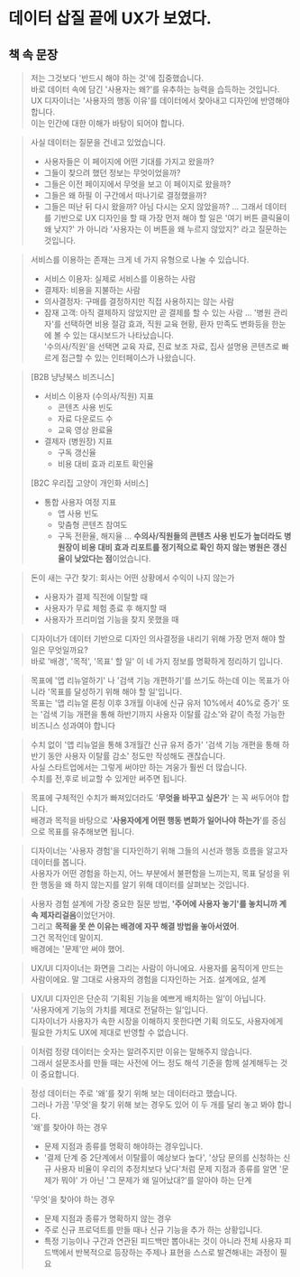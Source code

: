 # 데이터 삽질 끝에 UX가 보였다.

## 책 속 문장

> 저는 그것보다 '반드시 해야 하는 것'에 집중했습니다.  
> 바로 데이터 속에 담긴 '사용자는 왜?'를 유추하는 능력을 습득하는 것입니다.
> UX 디자이너는 '사용자의 행동 이유'를 데이터에서 찾아내고 디자인에 반영해야 합니다.  
> 이는 인간에 대한 이해가 바탕이 되어야 합니다.

> 사실 데이터는 질문을 건네고 있었습니다.
> - 사용자들은 이 페이지에 어떤 기대를 가지고 왔을까?
> - 그들이 찾으려 했던 정보는 무엇이었을까?
> - 그들은 이전 페이지에서 무엇을 보고 이 페이지로 왔을까?
> - 그들은 왜 하필 이 구간에서 떠나기로 결정했을까?
> - 그들은 떠난 뒤 다시 왔을까? 아님 다시는 오지 않았을까?
> ...
> 그래서 데이터를 기반으로 UX 디자인을 할 때 가장 먼저 해야 할 일은 '여기 버튼 클릭율이 왜 낮지?' 가 아니라 '사용자는 이 버튼을 왜 누르지 않았지?' 라고 질문하는 것입니다.

> 서비스를 이용하는 존재는 크게 네 가지 유형으로 나눌 수 있습니다.
> - 서비스 이용자: 실제로 서비스를 이용하는 사람
> - 결제자: 비용을 지불하는 사람
> - 의사결정자: 구매를 결정하지만 직접 사용하지는 않는 사람
> - 잠재 고객: 아직 결제하지 않았지만 곧 결제를 할 수 있는 사람
> ...
> '병원 관리자'를 선택하면 비용 절감 효과, 직원 교육 현황, 환자 만족도 변화등을 한눈에 볼 수 있는 대시보드가 나타났습니다.  
> '수의사/직원'을 선택면 교육 자료, 진료 보조 자료, 집사 설명용 콘텐츠로 빠르게 접근할 수 있는 인터페이스가 나왔습니다.

> [B2B 냥냥북스 비즈니스]
> - 서비스 이용자 (수의사/직원) 지표
>   - 콘텐츠 사용 빈도
>   - 자료 다운로드 수 
>   - 교육 영상 완료율
> - 결제자 (병원장) 지표
>   - 구독 갱신율
>   - 비용 대비 효과 리포트 확인율
>
> [B2C 우리집 고양이 개인화 서비스]
> - 통합 사용자 여정 지표
>   - 앱 사용 빈도
>   - 맞춤형 콘텐츠 참여도
>   - 구독 전환율, 해지율
> ...
> **수의사/직원들의 콘텐츠 사용 빈도가 높더라도 병원장이 비용 대비 효과 리포트를 정기적으로 확인 하지 않는 병원은 갱신율이 낮았다는 점**이었습니다.

> 돈이 새는 구간 찾기: 회사는 어떤 상황에서 수익이 나지 않는가
> - 사용자가 결제 직전에 이탈할 때
> - 사용자가 무료 체험 종료 후 해지할 때
> - 사용자가 프리미엄 기능을 찾지 못했을 때

> 디자이너가 데이터 기반으로 디자인 의사결정을 내리기 위해 가장 먼저 해야 할 일은 무엇일까요?  
> 바로 '배경', '목적', '목표' 할 일' 이 네 가지 정보를 명확하게 정리하기 입니다.

> 목표에 '앱 리뉴얼하기' 나 '검색 기능 개편하기'를 쓰기도 하는데 이는 목표가 아니라 '목표를 달성하기 위해 해야 할 일'입니다.  
> 목표는 '앱 리뉴얼 론칭 이후 3개월 이내에 신규 유저 10%에서 40%로 증가' 또는 '검색 기능 개편을 통해 하반기까지 사용자 이탈률 감소'와 같이 측정 가능한 비즈니스 성과여야 합니다

> 수치 없이 '앱 리뉴얼을 통해 3개월간 신규 유저 증가' '검색 기능 개편을 통해 하반기 동안 사용자 이탈률 감소' 정도만 작성해도 괜찮습니다.  
> 사실 스타트업에서는 그렇게 써야만 하는 겨웅가 훨씬 더 많습니다.  
> 수치를 전,후로 비교할 수 있게만 써주면 됩니다.

> 목표에 구체적인 수치가 빠져있더라도 '**무엇을 바꾸고 싶은가**' 는 꼭 써두어야 합니다.  
> 배경과 목적을 바탕으로 '**사용자에게 어떤 행동 변화가 일어나야 하는가**'를 중심으로 목표를 유추해보면 됩니다.

> 디자이너는 '사용자 경험'을 디자인하기 위해 그들의 시선과 행동 흐름을 알고자 데이터를 봅니다.  
> 사용자가 어떤 경험을 하는지, 어느 부분에서 불편함을 느끼는지, 목표 달성을 위한 행동을 왜 하지 않는지를 알기 위해 데이터를 살펴보는 것입니다.

> 사용자 경험 설계에 가장 중요한 질문 방법, **'주어에 사용자 놓기'를 놓치니까 계속 제자리걸음**이었던거야.  
> 그리고 **목적을 못 쓴 이유는 배경에 자꾸 해결 방법을 놓아서였어**.  
> 그건 목적인데 말이지.  
> 배경에는 '문제'만 써야 했어.

> UX/UI 디자이너는 화면을 그리는 사람이 아니에요. 사용자를 움직이게 만드는 사람이에요. 말 그대로 사용자의 경험을 디자인하는 거죠. 설계에요, 설계

> UX/UI 디자인은 단순히 ‘기획된 기능을 예쁘게 배치하는 일’이 아닙니다.  
> ‘사용자에게 기능의 가치를 제대로 전달하는 일’입니다.  
> 디자이너가 사용자가 속한 시장을 이해하지 못한다면 기획 의도도, 사용자에게 필요한 가치도 UX에 제대로 반영할 수 없습니다.

> 이처럼 정량 데이터는 숫자는 알려주지만 이유는 말해주지 않습니다.  
> 그래서 설문조사를 만들 때는 사전에 어느 정도 해석 기준을 함께 설계해두는 것이 중요합니다.

> 정성 데이터는 주로 '왜'를 찾기 위해 보는 데이터라고 했습니다.  
> 그러나 가끔 '무엇'을 찾기 위해 보는 경우도 있어 이 두 개를 달리 놓고 봐야 합니다.  
> '왜'를 찾아야 하는 경우
> - 문제 지점과 종류를 명확히 해야하는 경우입니다.  
> - '결제 단계 중 2단계에서 이탈률이 예상보다 높다', '상담 문의를 신청하는 신규 사용자 비율이 우리의 추정치보다 낮다'처럼 문제 지점과 종류를 알면 '문제가 뭐야' 가 아닌 '그 문제가 왜 일어났대?'를 알아야 하는 단계
>
> '무엇'을 찾아야 하는 경우
> - 문제 지점과 종류가 명확하지 않는 경우
> - 주로 신규 프로덕트를 만들 때나 신규 기능을 추가 하는 상황입니다.
> - 특정 기능이나 구간과 연관된 피드백만 뽑아내는 것이 아니라 전체 사용자 피드백에서 반복적으로 등장하는 주제나 표현을 스스로 발견해내는 과정이 필요
